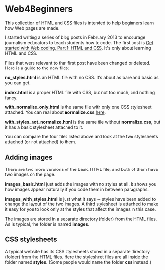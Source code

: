 # Web4Beginners

This collection of HTML and CSS files is intended to help beginners learn how Web pages are made.

I started writing a series of blog posts in February 2013 to encourage journalism educators to teach students how to code. The first post is [Get started with Web coding. Part 1: HTML and CSS](http://mindymcadams.com/tojou/2013/get-started-with-web-coding-part-1-html-and-css/). It's only about learning HTML and CSS.

Files that were relevant to that first post have been changed or deleted. Here is a guide to the new files:

**no_styles.html** is an HTML file with no CSS. It's about as bare and basic as you can get.

**index.html** is a proper HTML file with CSS, but not too much, and nothing fancy.

**with_normalize_only.html** is the same file with only one CSS stylesheet attached. You can real about **normalize.css** [here](http://nicolasgallagher.com/about-normalize-css/).

**with_styles_not_normalize.html** is the same file without **normalize.css**, but it has a basic stylesheet attached to it.

You can compare the four files listed above and look at the two stylesheets attached (or not attached) to them.

## Adding images

There are two more versions of the basic HTML file, and both of them have two images on the page.

**images_basic.html** just adds the images with no styles at all. It shows you how images appear naturally if you code them in between paragraphs.

**images_with_styles.html** is just what it says -- styles have been added to change the layout of the two images. A third stylesheet is attached to make it easy for you to look only at the styles that affect the images in this case.

The images are stored in a separate directory (folder) from the HTML files. As is typical, the folder is named **images**.

## CSS stylesheets

A typical website has its CSS stylesheets stored in a separate directory (folder) from the HTML files. Here the stylesheet files are all inside the folder named **styles**. (Some people would name the folder **css** instead.)

